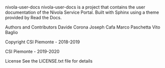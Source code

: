 nivola-user-docs
nivola-user-docs is a project that contains the user documentation of the Nivola Service Portal.
Built with Sphinx using a theme provided by Read the Docs.

Authors and Contributors
Davide Corona
Joseph Cafa
Marco Paschetta
Vito Baglio

Copyright
CSI Piemonte - 2018-2019

CSI Piemonte - 2019-2020

License
See the LICENSE.txt file for details
